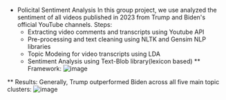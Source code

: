 * Policital Sentiment Analysis
  In this group project, we use analyzed the sentiment of all videos published in 2023 from Trump and Biden's official YouTube channels.
  Steps:
  * Extracting video comments and transcripts using Youtube API
  * Pre-processing and text cleaning using NLTK and Gensim NLP libraries
  * Topic Modeing for video transcripts using LDA
  * Sentiment Analysis using Text-Blob library(lexicon based)
**  Framework:
![image](https://github.com/sajadahmadia/NLP/assets/61582647/4748bb1f-1b97-455a-98b3-280aae25b955)

** Results:
Generally, Trump outperformed Biden across all five main topic clusters: 
![image](https://github.com/sajadahmadia/NLP/assets/61582647/c0952a09-ba79-4301-8f8e-d34825d2f20c)


